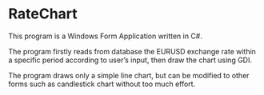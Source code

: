 RateChart
=========
This program is a Windows Form Application written in C#.

The program firstly reads from database the EURUSD exchange rate within a specific period according to user’s input, then draw the chart using GDI.

The program draws only a simple line chart, but can be modified to other forms such as candlestick chart without too much effort.
